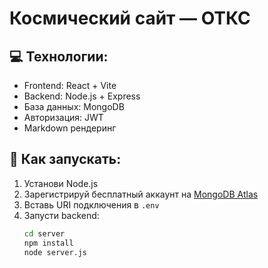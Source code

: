 # Космический сайт — ОТКС

## 💻 Технологии:
- Frontend: React + Vite
- Backend: Node.js + Express
- База данных: MongoDB
- Авторизация: JWT
- Markdown рендеринг

## 🧪 Как запускать:
1. Установи Node.js
2. Зарегистрируй бесплатный аккаунт на [MongoDB Atlas](https://www.mongodb.com/cloud/atlas )
3. Вставь URI подключения в `.env`
4. Запусти backend:
   ```bash
   cd server
   npm install
   node server.js